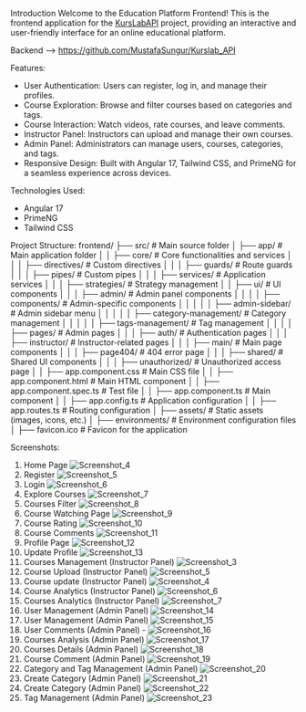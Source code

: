 
Introduction
Welcome to the Education Platform Frontend! This is the frontend application for the [KursLabAPI](https://github.com/MustafaSungur/Kurslab_API) project, providing an interactive and user-friendly interface for an online educational platform.

Backend --> https://github.com/MustafaSungur/Kurslab_API

Features:
* User Authentication: Users can register, log in, and manage their profiles.
* Course Exploration: Browse and filter courses based on categories and tags.
* Course Interaction: Watch videos, rate courses, and leave comments.
* Instructor Panel: Instructors can upload and manage their own courses. 
* Admin Panel: Administrators can manage users, courses, categories, and tags.
* Responsive Design: Built with Angular 17, Tailwind CSS, and PrimeNG for a seamless experience across devices.

Technologies Used:
- Angular 17
- PrimeNG
- Tailwind CSS

Project Structure:
frontend/ ├── src/ # Main source folder │ ├── app/ # Main application folder │ │ ├── core/ # Core functionalities and services │ │ │ ├── directives/ # Custom directives │ │ │ ├── guards/ # Route guards │ │ │ ├── pipes/ # Custom pipes │ │ │ ├── services/ # Application services │ │ │ ├── strategies/ # Strategy management │ │ ├── ui/ # UI components │ │ │ ├── admin/ # Admin panel components │ │ │ │ ├── components/ # Admin-specific components │ │ │ │ │ ├── admin-sidebar/ # Admin sidebar menu │ │ │ │ │ ├── category-management/ # Category management │ │ │ │ │ ├── tags-management/ # Tag management │ │ │ │ ├── pages/ # Admin pages │ │ │ ├── auth/ # Authentication pages │ │ │ ├── instructor/ # Instructor-related pages │ │ │ ├── main/ # Main page components │ │ │ ├── page404/ # 404 error page │ │ │ ├── shared/ # Shared UI components │ │ │ ├── unauthorized/ # Unauthorized access page │ │ ├── app.component.css # Main CSS file │ │ ├── app.component.html # Main HTML component │ │ ├── app.component.spec.ts # Test file │ │ ├── app.component.ts # Main component │ │ ├── app.config.ts # Application configuration │ │ ├── app.routes.ts # Routing configuration │ ├── assets/ # Static assets (images, icons, etc.) │ ├── environments/ # Environment configuration files │ ├── favicon.ico # Favicon for the application

Screenshots:
1. Home Page ![Screenshot_4](https://github.com/user-attachments/assets/76d89e68-1e8a-44fa-926c-779dd8cdf239)
2. Register  ![Screenshot_5](https://github.com/user-attachments/assets/19f67e1e-419a-4acf-b5cf-4d80279897a6)
3. Login  ![Screenshot_6](https://github.com/user-attachments/assets/17497b9e-a9cf-4fc6-b7fb-a6098601ed24)
4. Explore Courses ![Screenshot_7](https://github.com/user-attachments/assets/6a9324dc-2c07-4262-9c53-0b8d2ac2d0aa)
5. Courses Filter ![Screenshot_8](https://github.com/user-attachments/assets/1cfcc0c3-d17b-497c-9bf3-8409ae97b2c2)
6. Course Watching Page ![Screenshot_9](https://github.com/user-attachments/assets/a9fc3887-956c-4eee-a3f1-c2fc38169a07)
7. Course Rating ![Screenshot_10](https://github.com/user-attachments/assets/3827e54d-5f75-452f-bf43-4aa07bc99a84)
8. Course Comments ![Screenshot_11](https://github.com/user-attachments/assets/a1b909fa-8913-44cd-a0eb-738ffba9a515) 
9. Profile Page ![Screenshot_12](https://github.com/user-attachments/assets/f7af8d07-b0ab-4629-ac42-f0602c021b17)
10. Update Profile ![Screenshot_13](https://github.com/user-attachments/assets/ef37fb2f-442e-4b72-9d63-8eaa43b32496)
11. Courses Management (Instructor Panel) ![Screenshot_3](https://github.com/user-attachments/assets/44d38848-ae0a-496d-8c2d-d73de00ec2b0)
12. Course Upload (Instructor Panel) ![Screenshot_5](https://github.com/user-attachments/assets/0ce812bf-14c6-4d19-96ee-fd7f074cfa58)
13. Course update (Instructor Panel) ![Screenshot_4](https://github.com/user-attachments/assets/011ea95c-2d84-46b5-aeff-09102d2f97fd)
14. Course Analytics (Instructor Panel) ![Screenshot_6](https://github.com/user-attachments/assets/b1addf6e-9071-4557-b8cc-041ed5b3d942)
15. Courses Analytics (Instructor Panel) ![Screenshot_7](https://github.com/user-attachments/assets/d1f43559-19db-4092-ba08-f676ab7db3d0)
16. User Management (Admin Panel) ![Screenshot_14](https://github.com/user-attachments/assets/40665b80-b557-4a8e-97b0-ce55259483e3)
17. User Management (Admin Panel) ![Screenshot_15](https://github.com/user-attachments/assets/f28092a5-d80e-4f86-8f8f-1775a008b262)
18. User Comments (Admin Panel) - ![Screenshot_16](https://github.com/user-attachments/assets/c85bdfb3-8986-4747-b48c-a64b0d97e81d)
19. Courses Analysis (Admin Panel) ![Screenshot_17](https://github.com/user-attachments/assets/58417cfb-9623-4249-b675-34ab34b1fab9)
20. Courses Details (Admin Panel) ![Screenshot_18](https://github.com/user-attachments/assets/3c8b8968-d7a8-45f1-8b0e-492dee61add7)
21. Course Comment (Admin Panel) ![Screenshot_19](https://github.com/user-attachments/assets/eb9d9846-c316-4dc8-87b7-7990b982c5d8)
22. Category and Tag Management (Admin Panel) ![Screenshot_20](https://github.com/user-attachments/assets/cc3bd188-7fca-4dbd-adec-a817a2cb645f)
23. Create Category  (Admin Panel) ![Screenshot_21](https://github.com/user-attachments/assets/e4296077-7749-46fc-b0af-0c0a24bfd0e8)
24. Create Category (Admin Panel)  ![Screenshot_22](https://github.com/user-attachments/assets/f79f648a-eed2-4e4c-9edd-2d7f2efa8625)
25. Tag Management (Admin Panel) ![Screenshot_23](https://github.com/user-attachments/assets/cb5135d8-bcdd-4933-b7b2-3203fc9ede88)


